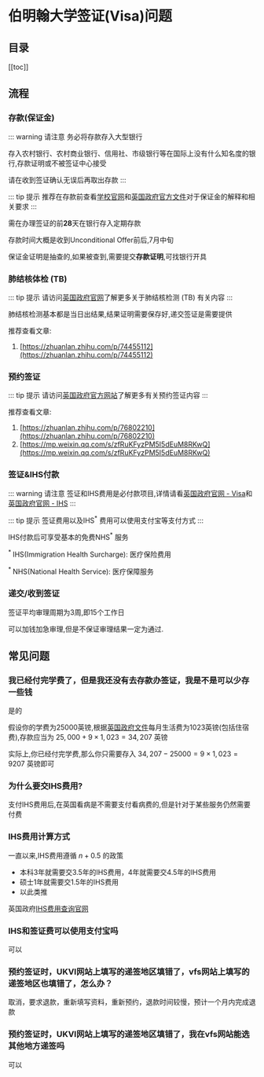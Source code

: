 # 伯明翰大学签证(Visa)问题

## 目录
[[toc]]

## 流程

### 存款(保证金)

::: warning 请注意
务必将存款存入大型银行

存入农村银行、农村商业银行、信用社、市级银行等在国际上没有什么知名度的银行,存款证明或不被签证中心接受

请在收到签证确认无误后再取出存款
:::

::: tip 提示
推荐在存款前查看[学校官网](https://www.birmingham.ac.uk/International/students/visas/moneystudent.aspx)和[英国政府官方文件](https://assets.publishing.service.gov.uk/government/uploads/system/uploads/attachment_data/file/976139/student-route-casework-guidance-v3.0-ext.pdf)对于保证金的解释和相关要求
:::

需在办理签证的前**28**天在银行存入定期存款

存款时间大概是收到Unconditional Offer前后,7月中旬

保证金证明是抽查的,如果被查到,需要提交**存款证明**,可找银行开具

### 肺结核体检 (TB)

::: tip 提示
请访问[英国政府官网](https://www.gov.uk/government/publications/tuberculosis-test-for-a-uk-visa-clinics-in-china/approved-tuberculosis-testing-clinics-in-china)了解更多关于肺结核检测 (TB) 有关内容
:::

肺结核检测基本都是当日出结果,结果证明需要保存好,递交签证是需要提供

推荐查看文章:
1. [https://zhuanlan.zhihu.com/p/74455112](https://zhuanlan.zhihu.com/p/74455112)

### 预约签证

::: tip 提示
请访问[英国政府官方网站](https://www.gov.uk/government/publications/apply-for-a-uk-visa-in-china)了解更多有关预约签证内容
:::

推荐查看文章:
1. [https://zhuanlan.zhihu.com/p/76802210](https://zhuanlan.zhihu.com/p/76802210)
2. [https://mp.weixin.qq.com/s/zfRuKFyzPM5I5dEuM8RKwQ](https://mp.weixin.qq.com/s/zfRuKFyzPM5I5dEuM8RKwQ)

### 签证&IHS付款

::: warning 请注意
签证和IHS费用是必付款项目,详情请看[英国政府官网 - Visa](https://www.gov.uk/apply-to-come-to-the-uk)和[英国政府官网 - IHS](https://www.gov.uk/healthcare-immigration-application)
:::

::: tip 提示
签证费用以及IHS<sup>*</sup> 费用可以使用支付宝等支付方式
:::

IHS付款后可享受基本的免费NHS<sup>*</sup> 服务

<sup>* </sup> IHS(Immigration Health Surcharge): 医疗保险费用

<sup>* </sup> NHS(National Health Service): 医疗保障服务

### 递交/收到签证

签证平均审理周期为3周,即15个工作日

可以加钱加急审理,但是不保证审理结果一定为通过.


## 常见问题

### 我已经付完学费了，但是我还没有去存款办签证，我是不是可以少存一些钱

是的

假设你的学费为25000英镑,根据[英国政府文件](https://assets.publishing.service.gov.uk/government/uploads/system/uploads/attachment_data/file/976139/student-route-casework-guidance-v3.0-ext.pdf)每月生活费为1023英镑(包括住宿费),存款应当为 $25,000 + 9 \times 1,023 = 34,207$ 英镑

实际上,你已经付完学费,那么你只需要存入 $34,207 - 25000 = 9 \times 1,023 = 9207$ 英镑即可

### 为什么要交IHS费用?

支付IHS费用后,在英国看病是不需要支付看病费的,但是针对于某些服务仍然需要付费

### IHS费用计算方式

一直以来,IHS费用遵循 $n + 0.5$ 的政策

* 本科3年就需要交3.5年的IHS费用，4年就需要交4.5年的IHS费用
* 硕士1年就需要交1.5年的IHS费用
* 以此类推

英国政府[IHS费用查询官网](https://www.immigration-health-surcharge.service.gov.uk/checker/Type)

### IHS和签证费可以使用支付宝吗

可以

### 预约签证时，UKVI网站上填写的递签地区填错了，vfs网站上填写的递签地区也填错了，怎么办？

取消，要求退款，重新填写资料，重新预约，退款时间较慢，预计一个月内完成退款

### 预约签证时，UKVI网站上填写的递签地区填错了，我在vfs网站能选其他地方递签吗

可以